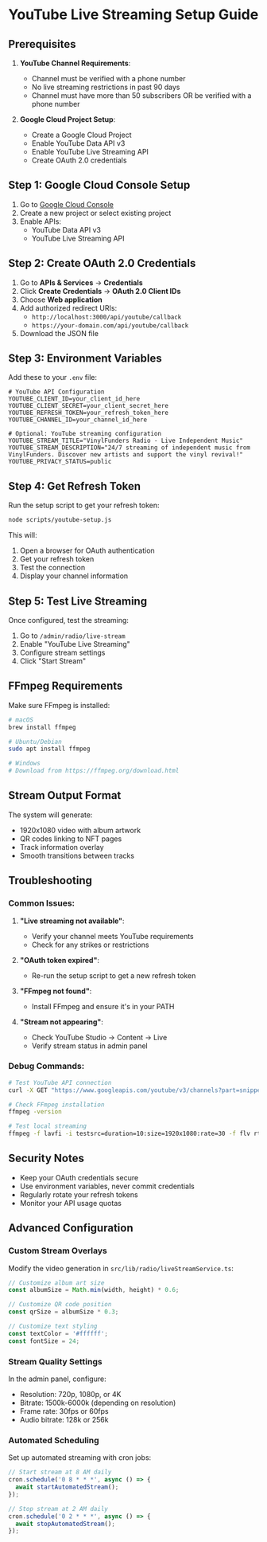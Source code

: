 # YouTube Live Streaming Setup Guide

## Prerequisites

1. **YouTube Channel Requirements**:
   - Channel must be verified with a phone number
   - No live streaming restrictions in past 90 days
   - Channel must have more than 50 subscribers OR be verified with a phone number

2. **Google Cloud Project Setup**:
   - Create a Google Cloud Project
   - Enable YouTube Data API v3
   - Enable YouTube Live Streaming API
   - Create OAuth 2.0 credentials

## Step 1: Google Cloud Console Setup

1. Go to [Google Cloud Console](https://console.cloud.google.com/)
2. Create a new project or select existing project
3. Enable APIs:
   - YouTube Data API v3
   - YouTube Live Streaming API

## Step 2: Create OAuth 2.0 Credentials

1. Go to **APIs & Services** → **Credentials**
2. Click **Create Credentials** → **OAuth 2.0 Client IDs**
3. Choose **Web application**
4. Add authorized redirect URIs:
   - `http://localhost:3000/api/youtube/callback`
   - `https://your-domain.com/api/youtube/callback`
5. Download the JSON file

## Step 3: Environment Variables

Add these to your `.env` file:

```env
# YouTube API Configuration
YOUTUBE_CLIENT_ID=your_client_id_here
YOUTUBE_CLIENT_SECRET=your_client_secret_here
YOUTUBE_REFRESH_TOKEN=your_refresh_token_here
YOUTUBE_CHANNEL_ID=your_channel_id_here

# Optional: YouTube streaming configuration
YOUTUBE_STREAM_TITLE="VinylFunders Radio - Live Independent Music"
YOUTUBE_STREAM_DESCRIPTION="24/7 streaming of independent music from VinylFunders. Discover new artists and support the vinyl revival!"
YOUTUBE_PRIVACY_STATUS=public
```

## Step 4: Get Refresh Token

Run the setup script to get your refresh token:

```bash
node scripts/youtube-setup.js
```

This will:
1. Open a browser for OAuth authentication
2. Get your refresh token
3. Test the connection
4. Display your channel information

## Step 5: Test Live Streaming

Once configured, test the streaming:

1. Go to `/admin/radio/live-stream`
2. Enable "YouTube Live Streaming"
3. Configure stream settings
4. Click "Start Stream"

## FFmpeg Requirements

Make sure FFmpeg is installed:

```bash
# macOS
brew install ffmpeg

# Ubuntu/Debian
sudo apt install ffmpeg

# Windows
# Download from https://ffmpeg.org/download.html
```

## Stream Output Format

The system will generate:
- 1920x1080 video with album artwork
- QR codes linking to NFT pages
- Track information overlay
- Smooth transitions between tracks

## Troubleshooting

### Common Issues:

1. **"Live streaming not available"**:
   - Verify your channel meets YouTube requirements
   - Check for any strikes or restrictions

2. **"OAuth token expired"**:
   - Re-run the setup script to get a new refresh token

3. **"FFmpeg not found"**:
   - Install FFmpeg and ensure it's in your PATH

4. **"Stream not appearing"**:
   - Check YouTube Studio → Content → Live
   - Verify stream status in admin panel

### Debug Commands:

```bash
# Test YouTube API connection
curl -X GET "https://www.googleapis.com/youtube/v3/channels?part=snippet&mine=true&access_token=YOUR_ACCESS_TOKEN"

# Check FFmpeg installation
ffmpeg -version

# Test local streaming
ffmpeg -f lavfi -i testsrc=duration=10:size=1920x1080:rate=30 -f flv rtmp://your-stream-url
```

## Security Notes

- Keep your OAuth credentials secure
- Use environment variables, never commit credentials
- Regularly rotate your refresh tokens
- Monitor your API usage quotas

## Advanced Configuration

### Custom Stream Overlays

Modify the video generation in `src/lib/radio/liveStreamService.ts`:

```typescript
// Customize album art size
const albumSize = Math.min(width, height) * 0.6;

// Customize QR code position
const qrSize = albumSize * 0.3;

// Customize text styling
const textColor = '#ffffff';
const fontSize = 24;
```

### Stream Quality Settings

In the admin panel, configure:
- Resolution: 720p, 1080p, or 4K
- Bitrate: 1500k-6000k (depending on resolution)
- Frame rate: 30fps or 60fps
- Audio bitrate: 128k or 256k

### Automated Scheduling

Set up automated streaming with cron jobs:

```javascript
// Start stream at 8 AM daily
cron.schedule('0 8 * * *', async () => {
  await startAutomatedStream();
});

// Stop stream at 2 AM daily
cron.schedule('0 2 * * *', async () => {
  await stopAutomatedStream();
});
```

